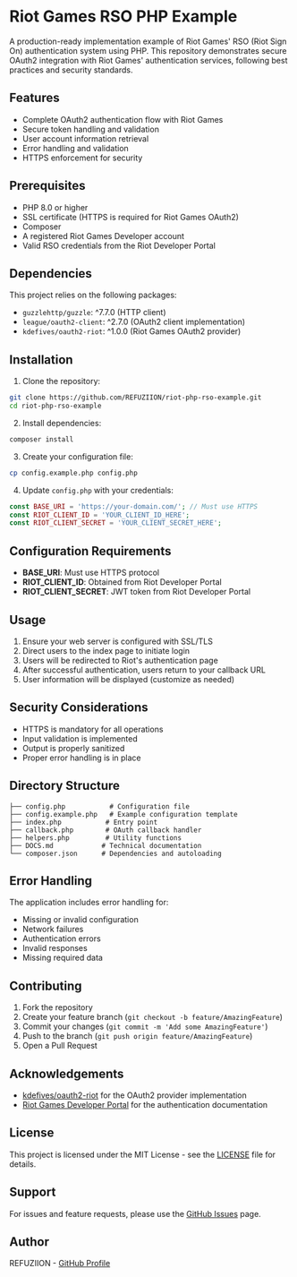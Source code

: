 # Riot Games RSO PHP Example

A production-ready implementation example of Riot Games' RSO (Riot Sign On) authentication system using PHP. This repository demonstrates secure OAuth2 integration with Riot Games' authentication services, following best practices and security standards.

## Features

- Complete OAuth2 authentication flow with Riot Games
- Secure token handling and validation
- User account information retrieval
- Error handling and validation
- HTTPS enforcement for security

## Prerequisites

- PHP 8.0 or higher
- SSL certificate (HTTPS is required for Riot Games OAuth2)
- Composer
- A registered Riot Games Developer account
- Valid RSO credentials from the Riot Developer Portal

## Dependencies

This project relies on the following packages:
- `guzzlehttp/guzzle`: ^7.7.0 (HTTP client)
- `league/oauth2-client`: ^2.7.0 (OAuth2 client implementation)
- `kdefives/oauth2-riot`: ^1.0.0 (Riot Games OAuth2 provider)

## Installation

1. Clone the repository:
```bash
git clone https://github.com/REFUZIION/riot-php-rso-example.git
cd riot-php-rso-example
```

2. Install dependencies:
```bash
composer install
```

3. Create your configuration file:
```bash
cp config.example.php config.php
```

4. Update `config.php` with your credentials:
```php
const BASE_URI = 'https://your-domain.com/'; // Must use HTTPS
const RIOT_CLIENT_ID = 'YOUR_CLIENT_ID_HERE';
const RIOT_CLIENT_SECRET = 'YOUR_CLIENT_SECRET_HERE';
```

## Configuration Requirements

- **BASE_URI**: Must use HTTPS protocol
- **RIOT_CLIENT_ID**: Obtained from Riot Developer Portal
- **RIOT_CLIENT_SECRET**: JWT token from Riot Developer Portal

## Usage

1. Ensure your web server is configured with SSL/TLS
2. Direct users to the index page to initiate login
3. Users will be redirected to Riot's authentication page
4. After successful authentication, users return to your callback URL
5. User information will be displayed (customize as needed)

## Security Considerations

- HTTPS is mandatory for all operations
- Input validation is implemented
- Output is properly sanitized
- Proper error handling is in place

## Directory Structure

```
├── config.php           # Configuration file
├── config.example.php   # Example configuration template
├── index.php           # Entry point
├── callback.php        # OAuth callback handler
├── helpers.php         # Utility functions
├── DOCS.md            # Technical documentation
└── composer.json      # Dependencies and autoloading
```

## Error Handling

The application includes error handling for:
- Missing or invalid configuration
- Network failures
- Authentication errors
- Invalid responses
- Missing required data

## Contributing

1. Fork the repository
2. Create your feature branch (`git checkout -b feature/AmazingFeature`)
3. Commit your changes (`git commit -m 'Add some AmazingFeature'`)
4. Push to the branch (`git push origin feature/AmazingFeature`)
5. Open a Pull Request

## Acknowledgements

- [kdefives/oauth2-riot](https://github.com/kdefives/oauth2-riot) for the OAuth2 provider implementation
- [Riot Games Developer Portal](https://developer.riotgames.com/) for the authentication documentation

## License

This project is licensed under the MIT License - see the [LICENSE](LICENSE) file for details.

## Support

For issues and feature requests, please use the [GitHub Issues](https://github.com/REFUZIION/riot-php-rso-example/issues) page.

## Author

REFUZIION - [GitHub Profile](https://github.com/REFUZIION)
